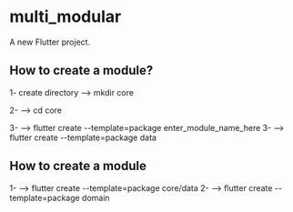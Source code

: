 # multi_modular

A new Flutter project.

## How to create a module?
1- create directory
--> mkdir core

2- --> cd core

3- --> flutter create --template=package enter_module_name_here
3- --> flutter create --template=package data

## How to create a module
1- --> flutter create --template=package core/data
2- --> flutter create --template=package domain